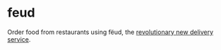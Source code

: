 # feud



Order food from restaurants using fëud, the [revolutionary new delivery service](http://chall.2019.redpwn.net:8003/restaurants/make). 
